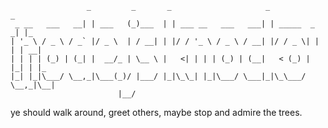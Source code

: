                      _         _       _                     _               _   
     _ __   ___   __| | ___   (_)___  | | ___ __   ___   ___| | _____  _   _| |_ 
    | '_ \ / _ \ / _` |/ _ \  | / __| | |/ / '_ \ / _ \ / __| |/ / _ \| | | | __|
    | | | | (_) | (_| |  __/_ | \__ \ |   <| | | | (_) | (__|   < (_) | |_| | |_ 
    |_| |_|\___/ \__,_|\___(_)/ |___/ |_|\_\_| |_|\___/ \___|_|\_\___/ \__,_|\__|
                            |__/                                                 

ye should walk around, greet others, maybe stop and admire the trees.
